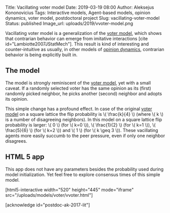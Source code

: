 Title: Vacillating voter model
Date: 2019-03-19 08:00
Author: Aleksejus Kononovicius
Tags: Interactive models, Agent-based models, opinion dynamics, voter model, postdoctoral project
Slug: vacillating-voter-model
Status: published
Image_url: uploads/2019/vvoter-model.png

Vacillating voter model is a generalization of the
[voter model]({filename}/articles/2016/rinkejo-modelis.md), which shows that
contrarian behavior can emerge from imitative interactions
[cite id="Lambiotte2007JStatMech"]. This result is kind of interesting and
counter-intuitive as usually, in other models of [opinion dynamics](/tag/opinion-dynamics/),
contrarian behavior is being explicitly built in.<!--more-->

## The model

The model is strongly reminiscent of the [voter model]({filename}/articles/2016/rinkejo-modelis.md),
yet with a small caveat. If a randomly selected voter has the same opinion as
its (first) randomly picked neighbor, he picks another (second) neighbor and
adopts its opinion.

This simple change has a profound effect. In case of the original
[voter model]({filename}/articles/2016/rinkejo-modelis.md) on a square lattice
the flip probability is \\\( \frac{k}{4} \\\) (where \\\( k \\\) is a number of
disagreeing neighbors). In this model on a square lattice flip probability is
larger: \\\( 0 \\\) (for \\\( k=0 \\\)), \\\( \frac{1}{2} \\\) (for \\\( k=1 \\\)),
\\\( \frac{5}{6} \\\) (for \\\( k=2 \\\)) and \\\( 1 \\\) (for \\\( k \geq 3 \\\)).
These vacillating agents more easily succumb to the peer pressure, even if only
one neighbor disagrees.

## HTML 5 app

This app does not have any parameters besides the probability used during model
initialization. Yet feel free to explore consensus times of this simple model.

[html5-interactive width="520" height="445" mode="iframe"
src="/uploads/models/voter/vvoter.html"]

[acknowledge id="postdoc-ak-2017-lit"]

